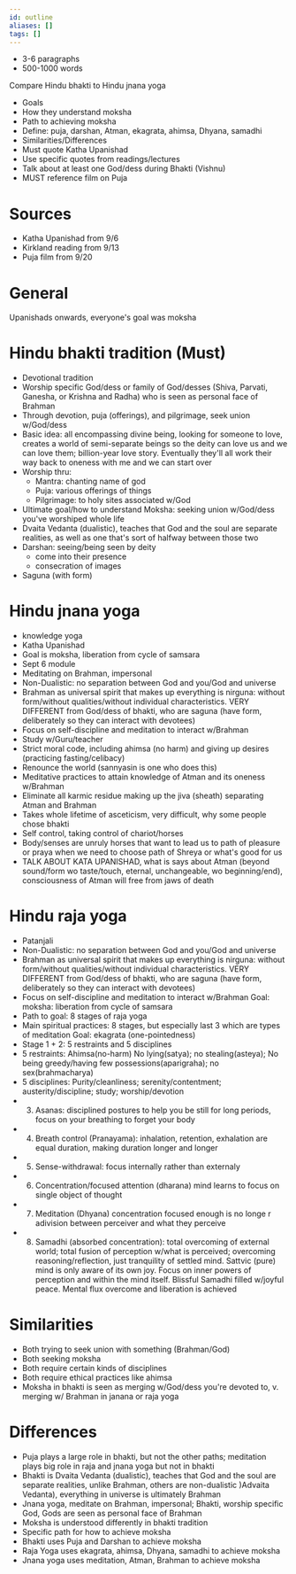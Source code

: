 ```yaml
---
id: outline
aliases: []
tags: []
---
```


- 3-6 paragraphs
- 500-1000 words

Compare Hindu bhakti to Hindu jnana yoga
- Goals
- How they understand moksha
- Path to achieving moksha
- Define: puja, darshan, Atman, ekagrata, ahimsa, Dhyana, samadhi
- Similarities/Differences
- Must quote Katha Upanishad
- Use specific quotes from readings/lectures
- Talk about at least one God/dess during Bhakti (Vishnu)
- MUST reference film on Puja

# Sources
- Katha Upanishad from 9/6
- Kirkland reading from 9/13
- Puja film from 9/20

# General
Upanishads onwards, everyone's goal was moksha

# Hindu bhakti tradition (Must)
- Devotional tradition
- Worship specific God/dess or family of God/desses (Shiva, Parvati, Ganesha, or Krishna and Radha) who is seen as personal face of Brahman
- Through devotion, puja (offerings), and pilgrimage, seek union w/God/dess
- Basic idea: all encompassing divine being, looking for someone to love, creates a world of semi-separate beings so the deity can love us and we can love them; billion-year love story. Eventually they'll all work their way back to oneness with me and we can start over
- Worship thru:
    - Mantra: chanting name of god
    - Puja: various offerings of things
    - Pilgrimage: to holy sites associated w/God
- Ultimate goal/how to understand Moksha: seeking union w/God/dess you've worshiped whole life
- Dvaita Vedanta (dualistic), teaches that God and the soul are separate realities, as well as one that's sort of halfway between those two
- Darshan: seeing/being seen by deity
    - come into their presence
    - consecration of images
- Saguna (with form)

# Hindu jnana yoga
- knowledge yoga
- Katha Upanishad
- Goal is moksha, liberation from cycle of samsara
- Sept 6 module
- Meditating on Brahman, impersonal
- Non-Dualistic: no separation between God and you/God and universe
- Brahman as universal spirit that makes up everything is nirguna: without form/without qualities/without individual characteristics. VERY DIFFERENT from God/dess of bhakti, who are saguna (have form, deliberately so they can interact with devotees)
- Focus on self-discipline and meditation to interact w/Brahman
- Study w/Guru/teacher
- Strict moral code, including ahimsa (no harm) and giving up desires (practicing fasting/celibacy)
- Renounce the world (sannyasin is one who does this)
- Meditative practices to attain knowledge of Atman and its oneness w/Brahman
- Eliminate all karmic residue making up the jiva (sheath) separating Atman and Brahman
- Takes whole lifetime of asceticism, very difficult, why some people chose bhakti
- Self control, taking control of chariot/horses
- Body/senses are unruly horses that want to lead us to path of pleasure or praya when we need to choose path of Shreya or what's good for us
- TALK ABOUT KATA UPANISHAD, what is says about Atman (beyond sound/form wo taste/touch, eternal, unchangeable, wo beginning/end), consciousness of Atman will free from jaws of death

# Hindu raja yoga
- Patanjali
- Non-Dualistic: no separation between God and you/God and universe
- Brahman as universal spirit that makes up everything is nirguna: without form/without qualities/without individual characteristics. VERY DIFFERENT from God/dess of bhakti, who are saguna (have form, deliberately so they can interact with devotees)
- Focus on self-discipline and meditation to interact w/Brahman
Goal: moksha: liberation from cycle of samsara
- Path to goal: 8 stages of raja yoga
- Main spiritual practices: 8 stages, but especially last 3 which are types of meditation
Goal: ekagrata (one-pointedness)
- Stage 1 + 2: 5 restraints and 5 disciplines
- 5 restraints: Ahimsa(no-harm) No lying(satya); no stealing(asteya); No being greedy/having few possessions(aparigraha); no sex(brahmacharya)
- 5 disciplines: Purity/cleanliness; serenity/contentment; austerity/discipline; study; worship/devotion
- 3. Asanas: disciplined postures to help you be still for long periods, focus on your breathing to forget your body
- 4. Breath control (Pranayama): inhalation, retention, exhalation are equal duration, making duration longer and longer
- 5. Sense-withdrawal: focus internally rather than externaly
- 6. Concentration/focused attention (dharana) mind learns to focus on single object of thought
- 7. Meditation (Dhyana) concentration focused enough is no longe r adivision between perceiver and what they perceive
- 8. Samadhi (absorbed concentration): total overcoming of external world; total fusion of perception w/what is perceived; overcoming reasoning/reflection, just tranquility of settled mind. Sattvic (pure) mind is only aware of its own joy. Focus on inner powers of perception and within the mind itself. Blissful Samadhi filled w/joyful peace. Mental flux overcome and liberation is achieved

# Similarities
- Both trying to seek union with something (Brahman/God)
- Both seeking moksha
- Both require certain kinds of disciplines
- Both require ethical practices like ahimsa
- Moksha in bhakti is seen as merging w/God/dess you're devoted to, v. merging w/ Brahman in janana or raja yoga

# Differences
- Puja plays a large role in bhakti, but not the other paths; meditation plays big role in raja and jnana yoga but not in bhakti
- Bhakti is Dvaita Vedanta (dualistic), teaches that God and the soul are separate realities, unlike Brahman, others are non-dualistic )Advaita Vedanta), everything in universe is ultimately Brahman
- Jnana yoga, meditate on Brahman, impersonal; Bhakti, worship specific God, Gods are seen as personal face of Brahman
- Moksha is understood differently in bhakti tradition
- Specific path for how to achieve moksha
- Bhakti uses Puja and Darshan to achieve moksha
- Raja Yoga uses ekagrata, ahimsa, Dhyana, samadhi to achieve moksha
- Jnana yoga uses meditation, Atman, Brahman to achieve moksha
